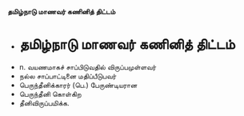 **தமிழ்நாடு மாணவர் கணினித் திட்டம்**
- # தமிழ்நாடு மாணவர் கணினித் திட்டம்
- n. வயணமாகச் சாப்பிடுவதில் விருப்பமுள்ளவர்
- நல்ல சாப்பாட்டினை மதிப்பீடுபவர்
- பெருந்தீனிக்காரர் (பெ.) பேருண்டியரான
- பெருந்தீனி கொள்கிற
- தீனிவிருப்பமிக்க.

